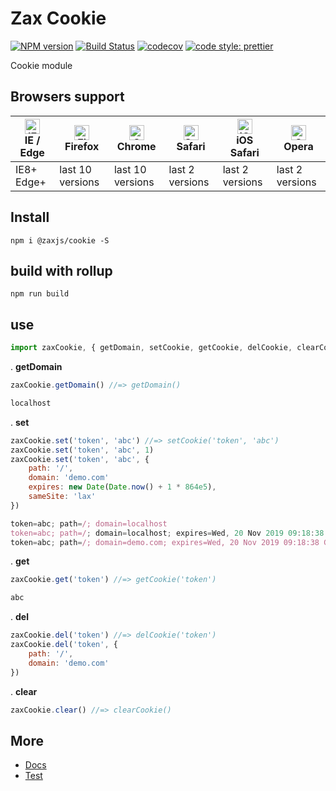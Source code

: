 # Zax Cookie

[![NPM version](https://img.shields.io/npm/v/@zaxjs/cookie.svg?style=flat)](https://www.npmjs.com/package/@zaxjs/cookie)
[![Build Status](https://travis-ci.org/Ipxxiao/@zaxjs/cookie.svg?branch=master)](https://travis-ci.org/Ipxxiao/@zaxjs/cookie)
[![codecov](https://codecov.io/gh/Ipxxiao/@zaxjs/cookie/branch/master/graph/badge.svg)](https://codecov.io/gh/Ipxxiao/@zaxjs/cookie)
[![code style: prettier](https://img.shields.io/badge/code_style-prettier-ff69b4.svg?style=flat-square)](https://github.com/prettier/prettier)

Cookie module

## Browsers support

| [<img src="https://raw.githubusercontent.com/alrra/browser-logos/master/src/edge/edge_48x48.png" alt="IE / Edge" width="24px" height="24px" />](http://godban.github.io/browsers-support-badges/)</br>IE / Edge | [<img src="https://raw.githubusercontent.com/alrra/browser-logos/master/src/firefox/firefox_48x48.png" alt="Firefox" width="24px" height="24px" />](http://godban.github.io/browsers-support-badges/)</br>Firefox | [<img src="https://raw.githubusercontent.com/alrra/browser-logos/master/src/chrome/chrome_48x48.png" alt="Chrome" width="24px" height="24px" />](http://godban.github.io/browsers-support-badges/)</br>Chrome | [<img src="https://raw.githubusercontent.com/alrra/browser-logos/master/src/safari/safari_48x48.png" alt="Safari" width="24px" height="24px" />](http://godban.github.io/browsers-support-badges/)</br>Safari | [<img src="https://raw.githubusercontent.com/alrra/browser-logos/master/src/safari-ios/safari-ios_48x48.png" alt="iOS Safari" width="24px" height="24px" />](http://godban.github.io/browsers-support-badges/)</br>iOS Safari | [<img src="https://raw.githubusercontent.com/alrra/browser-logos/master/src/opera/opera_48x48.png" alt="Opera" width="24px" height="24px" />](http://godban.github.io/browsers-support-badges/)</br>Opera |
| --------------------------------------------------------------------------------------------------------------------------------------------------------------------------------------------------------------- | ----------------------------------------------------------------------------------------------------------------------------------------------------------------------------------------------------------------- | ------------------------------------------------------------------------------------------------------------------------------------------------------------------------------------------------------------- | ------------------------------------------------------------------------------------------------------------------------------------------------------------------------------------------------------------- | ----------------------------------------------------------------------------------------------------------------------------------------------------------------------------------------------------------------------------- | --------------------------------------------------------------------------------------------------------------------------------------------------------------------------------------------------------- |
| IE8+ Edge+                                                                                                                                                                                                      | last 10 versions                                                                                                                                                                                                  | last 10 versions                                                                                                                                                                                              | last 2 versions                                                                                                                                                                                               | last 2 versions                                                                                                                                                                                                               | last 2 versions                                                                                                                                                                                           |

## Install

``` base
npm i @zaxjs/cookie -S
```

## build with rollup

``` base
npm run build 
```

## use

``` javascript
import zaxCookie, { getDomain, setCookie, getCookie, delCookie, clearCookie } from '@zaxjs/cookie'
```


. **getDomain**
``` javascript
zaxCookie.getDomain() //=> getDomain()
```

``` javascript
localhost
```

. **set**
``` javascript
zaxCookie.set('token', 'abc') //=> setCookie('token', 'abc')
zaxCookie.set('token', 'abc', 1)
zaxCookie.set('token', 'abc', {
    path: '/',
    domain: 'demo.com'
    expires: new Date(Date.now() + 1 * 864e5),
    sameSite: 'lax'
})
```

``` javascript
token=abc; path=/; domain=localhost
token=abc; path=/; domain=localhost; expires=Wed, 20 Nov 2019 09:18:38 GMT
token=abc; path=/; domain=demo.com; expires=Wed, 20 Nov 2019 09:18:38 GMT; sameSite=lax
```

. **get**
``` javascript
zaxCookie.get('token') //=> getCookie('token')
```

``` javascript
abc
```

. **del**
``` javascript
zaxCookie.del('token') //=> delCookie('token')
zaxCookie.del('token', {
    path: '/',
    domain: 'demo.com'
})
```

. **clear**
``` javascript
zaxCookie.clear() //=> clearCookie()
```

## More
- [Docs](https://github.com/Ipxxiao/@zaxjs/cookie/tree/master/docs)
- [Test](https://github.com/Ipxxiao/@zaxjs/cookie/blob/master/__tests__/index.spec.ts)
